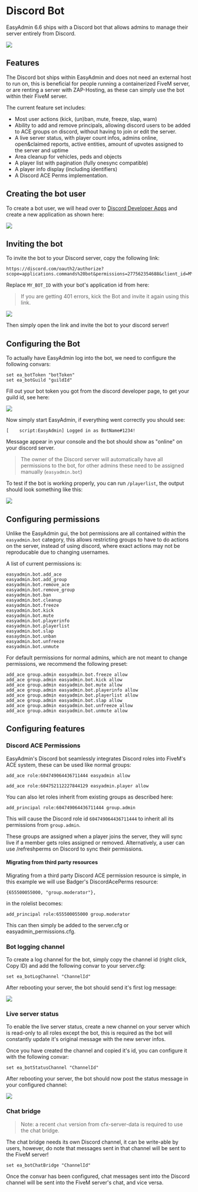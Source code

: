 # Discord Bot

EasyAdmin 6.6 ships with a Discord bot that allows admins to manage their server entirely from Discord.

![](https://blumlaut.me/s/YQDZAm9Cjnwpmc5/preview)


## Features

The Discord bot ships within EasyAdmin and does not need an external host to run on, this is beneficial for people running a containerized FiveM server, or are renting a server with ZAP-Hosting, as these can simply use the bot within their FiveM server.

The current feature set includes:

- Most user actions (kick, (un)ban, mute, freeze, slap, warn)
- Ability to add and remove principals, allowing discord users to be added to ACE groups on discord, without having to join or edit the server.
- A live server status, with player count infos, admins online, open&claimed reports, active entities, amount of upvotes assigned to the server and uptime
- Area cleanup for vehicles, peds and objects
- A player list with pagination (fully onesync compatible)
- A player info display (including identifiers)
- A Discord ACE Perms implementation.


## Creating the bot user

To create a bot user, we will head over to [Discord Developer Apps](https://discord.com/developers/applications) and create a new application as shown here:

![](assets/discordappcreation.gif)

## Inviting the bot

To invite the bot to your Discord server, copy the following link:

```
https://discord.com/oauth2/authorize?scope=applications.commands%20bot&permissions=277562354688&client_id=MY_BOT_ID
```

Replace `MY_BOT_ID` with your bot's application id from here:

> If you are getting 401 errors, kick the Bot and invite it again using this link.

![](https://blumlaut.me/s/zzGgCYfWRYyfDxL/preview)

Then simply open the link and invite the bot to your discord server!


## Configuring the Bot

To actually have EasyAdmin log into the bot, we need to configure the following convars:

```
set ea_botToken "botToken"
set ea_botGuild "guildId"
```

Fill out your bot token you got from the discord developer page, to get your guild id, see here:

![](assets/discorddevmode.gif)

Now simply start EasyAdmin, if everything went correctly you should see:

```
[    script:EasyAdmin] Logged in as BotName#1234!
```

Message appear in your console and the bot should show as "online" on your discord server.

> The owner of the Discord server will automatically have all permissions to the bot, for other admins these need to be assigned manually (`easyadmin.bot`)

To test if the bot is working properly, you can run `/playerlist`, the output should look something like this:


![](https://blumlaut.me/s/tp2DQC4y9YpC29n/preview)


## Configuring permissions

Unlike the EasyAdmin gui, the bot permissions are all contained within the `easyadmin.bot` category, this allows restricting groups to have to do actions on the server, instead of using discord, where exact actions may not be reproducable due to changing usernames.

A list of current permissions is:

```
easyadmin.bot.add_ace
easyadmin.bot.add_group
easyadmin.bot.remove_ace
easyadmin.bot.remove_group
easyadmin.bot.ban
easyadmin.bot.cleanup
easyadmin.bot.freeze
easyadmin.bot.kick
easyadmin.bot.mute
easyadmin.bot.playerinfo
easyadmin.bot.playerlist
easyadmin.bot.slap
easaydmin.bot.unban
easyadmin.bot.unfreeze
easyadmin.bot.unmute
```

For default permissions for normal admins, which are not meant to change permissions, we recommend the following preset:


```
add_ace group.admin easyadmin.bot.freeze allow
add_ace group.admin easyadmin.bot.kick allow
add_ace group.admin easyadmin.bot.mute allow
add_ace group.admin easyadmin.bot.playerinfo allow
add_ace group.admin easyadmin.bot.playerlist allow
add_ace group.admin easyadmin.bot.slap allow
add_ace group.admin easyadmin.bot.unfreeze allow
add_ace group.admin easyadmin.bot.unmute allow
```



## Configuring features


### Discord ACE Permissions

EasyAdmin's Discord bot seamlessly integrates Discord roles into FiveM's ACE system, these can be used like normal groups:

```
add_ace role:604749064436711444 easyadmin allow

add_ace role:604752112227844129 easyadmin.player allow

```

You can also let roles inherit from existing groups as described here:

```
add_principal role:604749064436711444 group.admin
```

This will cause the Discord role id `604749064436711444` to inherit all its permissions from `group.admin`.


These groups are assigned when a player joins the server, they will sync live if a member gets roles assigned or removed.
Alternatively, a user can use /refreshperms on Discord to sync their permissions.

#### Migrating from third party resources

Migrating from a third party Discord ACE permission resource is simple, in this example we will use Badger's DiscordAcePerms resource:

```
{655500055000, "group.moderator"},
```
in the rolelist becomes:

```
add_principal role:655500055000 group.moderator
```

This can then simply be added to the server.cfg or easyadmin_permissions.cfg.



### Bot logging channel

To create a log channel for the bot, simply copy the channel id (right click, Copy ID) and add the following convar to your server.cfg:

```
set ea_botLogChannel "ChannelId"
```

After rebooting your server, the bot should send it's first log message:

![](https://blumlaut.me/s/Moa3pgyFXyeAgF2/preview)

### Live server status

To enable the live server status, create a new channel on your server which is read-only to all roles except the bot, this is required as the bot will constantly update it's original message with the new server infos.


Once you have created the channel and copied it's id, you can configure it with the following convar:

```
set ea_botStatusChannel "ChannelId"
```

After rebooting your server, the bot should now post the status message in your configured channel:

![](https://blumlaut.me/s/JjrkqEqFdNer3do/preview)


### Chat bridge

> Note: a recent `chat` version from cfx-server-data is required to use the chat bridge.

The chat bridge needs its own Discord channel, it can be write-able by users, however, do note that messages sent in that channel will be sent to the FiveM server!


```
set ea_botChatBridge "ChannelId"
```

Once the convar has been configured, chat messages sent into the Discord channel will be sent into the FiveM server's chat, and vice versa.

